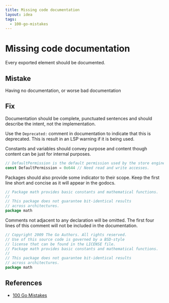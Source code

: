 ```yaml
---
title: Missing code documentation
layout: idea
tags:
  - 100-go-mistakes
---
```


# Missing code documentation

Every exported element should be documented.

## Mistake

Having no documentation, or worse bad documentation

## Fix

Documentation should be complete, punctuated sentences and should describe the
intent, not the implementation.

Use the `Deprecated:` comment in documentation to indicate that this is
deprecated. This is result in an LSP warning if it is being used.

Constants and variables should convey purpose and content though content can be
just for internal purposes.

```go
// DefaultPermission is the default permission used by the store engine.
const DefaultPermission = 0o644 // Need read and write accesses.
```

Packages should also provide some indicator to their scope. Keep the first line
short and concise as it will appear in the godocs.

```go
// Package math provides basic constants and mathematical functions.
//
// This package does not guarantee bit-identical results
// across architectures.
package math
```

Comments not adjacent to any declaration will be omitted. The first four lines
of this comment will not be included in the documentation.

```go
// Copyright 2009 The Go Authors. All rights reserved.
// Use of this source code is governed by a BSD-style
// license that can be found in the LICENSE file.
// Package math provides basic constants and mathematical functions.
//
// This package does not guarantee bit-identical results
// across architectures.
package math
```

## References

- [100 Go Mistakes](/reference/100-Go-Mistakes-and-How-to-Avoid-Them)
